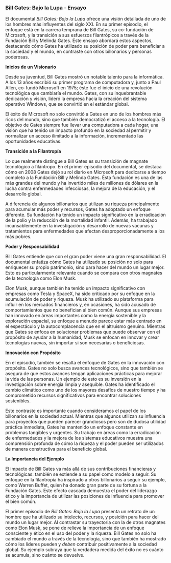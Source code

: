 ### Bill Gates: Bajo la Lupa - Ensayo

El documental *Bill Gates: Bajo la Lupa* ofrece una visión detallada de uno de los hombres más influyentes del siglo XXI. En su primer episodio, el enfoque está en la carrera temprana de Bill Gates, su co-fundación de Microsoft, y la transición a sus esfuerzos filantrópicos a través de la Fundación Bill y Melinda Gates. Este ensayo abordará estos aspectos, destacando cómo Gates ha utilizado su posición de poder para beneficiar a la sociedad y el mundo, en contraste con otros billonarios y personas poderosas.

**Inicios de un Visionario**

Desde su juventud, Bill Gates mostró un notable talento para la informática. A los 13 años escribió su primer programa de computadora y, junto a Paul Allen, co-fundó Microsoft en 1975; éste fue el inicio de una revolución tecnológica que cambiaría el mundo. Gates, con su inquebrantable dedicación y visión, lideró la empresa hacia la creación del sistema operativo Windows, que se convirtió en el estándar global.

El éxito de Microsoft no solo convirtió a Gates en uno de los hombres más ricos del mundo, sino que también democratizó el acceso a la tecnología. El objetivo de Gates siempre fue llevar una computadora a cada hogar, una visión que ha tenido un impacto profundo en la sociedad al permitir y normalizar un acceso ilimitado a la información, incrementado las oportunidades educativas.

**Transición a la Filantropía**

Lo que realmente distingue a Bill Gates es su transición de magnate tecnológico a filántropo. En el primer episodio del documental, se destaca cómo en 2008 Gates dejó su rol diario en Microsoft para dedicarse a tiempo completo a la Fundación Bill y Melinda Gates. Ésta fundación es una de las más grandes del mundo y ha invertido miles de millones de dólares en la lucha contra enfermedades infecciosas, la mejora de la educación, y el desarrollo global.

A diferencia de algunos billonarios que utilizan su riqueza principalmente para acumular más poder y recursos, Gates ha adoptado un enfoque diferente. Su fundación ha tenido un impacto significativo en la erradicación de la polio y la reducción de la mortalidad infantil. Además, ha trabajado incansablemente en la investigación y desarrollo de nuevas vacunas y tratamientos para enfermedades que afectan desproporcionadamente a los más pobres.

**Poder y Responsabilidad**

Bill Gates entiende que con el gran poder viene una gran responsabilidad. El documental enfatiza cómo Gates ha utilizado su posición no solo para enriquecer su propio patrimonio, sino para hacer del mundo un lugar mejor. Esto es particularmente relevante cuando se compara con otros magnates de la tecnología como Elon Musk.

Elon Musk, aunque también ha tenido un impacto significativo con empresas como Tesla y SpaceX, ha sido criticado por su enfoque en la acumulación de poder y riqueza. Musk ha utilizado su plataforma para influir en los mercados financieros y, en ocasiones, ha sido acusado de comportamientos que no benefician al bien común. Aunque sus empresas han innovado en áreas importantes como la energía sostenible y la exploración espacial, su enfoque a menudo parece estar más centrado en el espectáculo y la autocomplacencia que en el altruismo genuino. Mientras que Gates se enfoca en solucionar problemas que puede observar con el propósito de ayudar a la humanidad, Musk se enfocan en innovar y crear tecnologías nuevas, sin importar si son necesarias o beneficiosas.

**Innovación con Propósito**

En el episodio, también se resalta el enfoque de Gates en la innovación con propósito. Gates no solo busca avances tecnológicos, sino que también se asegura de que estos avances tengan aplicaciones prácticas para mejorar la vida de las personas. Un ejemplo de esto es su inversión en la investigación sobre energía limpia y asequible. Gates ha identificado el cambio climático como uno de los mayores desafíos de nuestro tiempo y ha comprometido recursos significativos para encontrar soluciones sostenibles.

Este contraste es importante cuando consideramos el papel de los billonarios en la sociedad actual. Mientras que algunos utilizan su influencia para proyectos que pueden parecer grandiosos pero son de dudosa utilidad práctica inmediata, Gates ha mantenido un enfoque constante en problemas tangibles y urgentes. Su trabajo en áreas como la erradicación de enfermedades y la mejora de los sistemas educativos muestra una comprensión profunda de cómo la riqueza y el poder pueden ser utilizados de manera constructiva para el beneficio global.

**La Importancia del Ejemplo**

El impacto de Bill Gates va más allá de sus contribuciones financieras y tecnológicas: también se extiende a su papel como modelo a seguir. Su enfoque en la filantropía ha inspirado a otros billonarios a seguir su ejemplo, como Warren Buffet, quien ha donado gran parte de su fortuna a la Fundación Gates. Este efecto cascada demuestra el poder del liderazgo ético y la importancia de utilizar las posiciones de influencia para promover el bien común.

El primer episodio de *Bill Gates: Bajo la Lupa* presenta un retrato de un hombre que ha utilizado su intelecto, recursos, y posición para hacer del mundo un lugar mejor. Al contrastar su trayectoria con la de otros magnates como Elon Musk, se pone de relieve la importancia de un enfoque consciente y ético en el uso del poder y la riqueza. Bill Gates no solo ha cambiado el mundo a través de la tecnología, sino que también ha mostrado cómo los líderes pueden y *deben* contribuir positivamente a la sociedad global. Su ejemplo subraya que la verdadera medida del éxito no es cuánto se acumula, sino cuánto se devuelve.